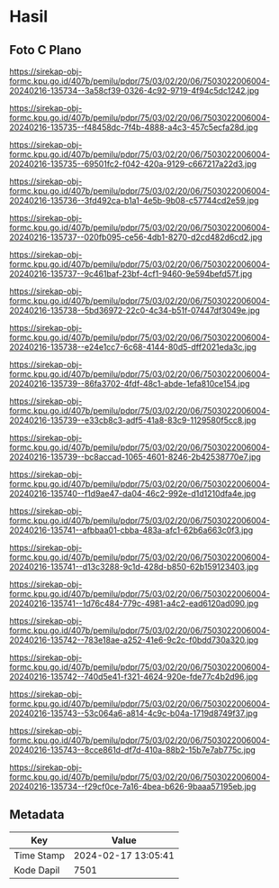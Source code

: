 # Hasil

## Foto C Plano

https://sirekap-obj-formc.kpu.go.id/407b/pemilu/pdpr/75/03/02/20/06/7503022006004-20240216-135734--3a58cf39-0326-4c92-9719-4f94c5dc1242.jpg

https://sirekap-obj-formc.kpu.go.id/407b/pemilu/pdpr/75/03/02/20/06/7503022006004-20240216-135735--f48458dc-7f4b-4888-a4c3-457c5ecfa28d.jpg

https://sirekap-obj-formc.kpu.go.id/407b/pemilu/pdpr/75/03/02/20/06/7503022006004-20240216-135735--69501fc2-f042-420a-9129-c667217a22d3.jpg

https://sirekap-obj-formc.kpu.go.id/407b/pemilu/pdpr/75/03/02/20/06/7503022006004-20240216-135736--3fd492ca-b1a1-4e5b-9b08-c57744cd2e59.jpg

https://sirekap-obj-formc.kpu.go.id/407b/pemilu/pdpr/75/03/02/20/06/7503022006004-20240216-135737--020fb095-ce56-4db1-8270-d2cd482d6cd2.jpg

https://sirekap-obj-formc.kpu.go.id/407b/pemilu/pdpr/75/03/02/20/06/7503022006004-20240216-135737--9c461baf-23bf-4cf1-9460-9e594befd57f.jpg

https://sirekap-obj-formc.kpu.go.id/407b/pemilu/pdpr/75/03/02/20/06/7503022006004-20240216-135738--5bd36972-22c0-4c34-b51f-07447df3049e.jpg

https://sirekap-obj-formc.kpu.go.id/407b/pemilu/pdpr/75/03/02/20/06/7503022006004-20240216-135738--e24e1cc7-6c68-4144-80d5-dff2021eda3c.jpg

https://sirekap-obj-formc.kpu.go.id/407b/pemilu/pdpr/75/03/02/20/06/7503022006004-20240216-135739--86fa3702-4fdf-48c1-abde-1efa810ce154.jpg

https://sirekap-obj-formc.kpu.go.id/407b/pemilu/pdpr/75/03/02/20/06/7503022006004-20240216-135739--e33cb8c3-adf5-41a8-83c9-1129580f5cc8.jpg

https://sirekap-obj-formc.kpu.go.id/407b/pemilu/pdpr/75/03/02/20/06/7503022006004-20240216-135739--bc8accad-1065-4601-8246-2b42538770e7.jpg

https://sirekap-obj-formc.kpu.go.id/407b/pemilu/pdpr/75/03/02/20/06/7503022006004-20240216-135740--f1d9ae47-da04-46c2-992e-d1d1210dfa4e.jpg

https://sirekap-obj-formc.kpu.go.id/407b/pemilu/pdpr/75/03/02/20/06/7503022006004-20240216-135741--afbbaa01-cbba-483a-afc1-62b6a663c0f3.jpg

https://sirekap-obj-formc.kpu.go.id/407b/pemilu/pdpr/75/03/02/20/06/7503022006004-20240216-135741--d13c3288-9c1d-428d-b850-62b159123403.jpg

https://sirekap-obj-formc.kpu.go.id/407b/pemilu/pdpr/75/03/02/20/06/7503022006004-20240216-135741--1d76c484-779c-4981-a4c2-ead6120ad090.jpg

https://sirekap-obj-formc.kpu.go.id/407b/pemilu/pdpr/75/03/02/20/06/7503022006004-20240216-135742--783e18ae-a252-41e6-9c2c-f0bdd730a320.jpg

https://sirekap-obj-formc.kpu.go.id/407b/pemilu/pdpr/75/03/02/20/06/7503022006004-20240216-135742--740d5e41-f321-4624-920e-fde77c4b2d96.jpg

https://sirekap-obj-formc.kpu.go.id/407b/pemilu/pdpr/75/03/02/20/06/7503022006004-20240216-135743--53c064a6-a814-4c9c-b04a-1719d8749f37.jpg

https://sirekap-obj-formc.kpu.go.id/407b/pemilu/pdpr/75/03/02/20/06/7503022006004-20240216-135743--8cce861d-df7d-410a-88b2-15b7e7ab775c.jpg

https://sirekap-obj-formc.kpu.go.id/407b/pemilu/pdpr/75/03/02/20/06/7503022006004-20240216-135734--f29cf0ce-7a16-4bea-b626-9baaa57195eb.jpg


## Metadata

| Key        | Value               |
| ---------- | ------------------- |
| Time Stamp | 2024-02-17 13:05:41 |
| Kode Dapil | 7501                |



